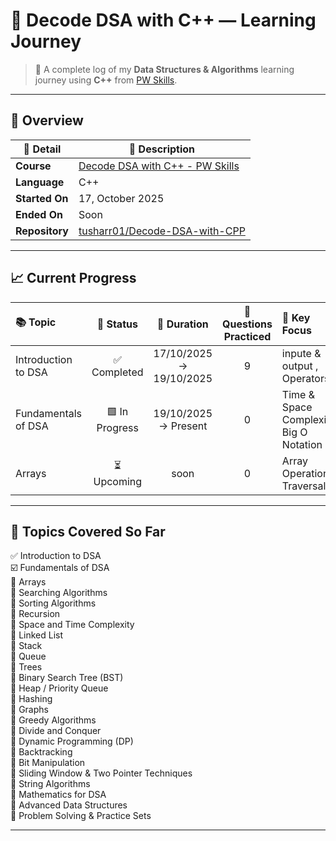 # 🧠 Decode DSA with C++ — Learning Journey

> 🚀 A complete log of my **Data Structures & Algorithms** learning journey using **C++** from [PW Skills](https://pwskills.com).  

---

## 📘 Overview

| 🧩 Detail | 💬 Description |
|------------|----------------|
| **Course** | [Decode DSA with C++ - PW Skills](https://pwskills.com) |
| **Language** | C++ |
| **Started On** | 17, October 2025 |
| **Ended On** | Soon |
| **Repository** | [tusharr01/Decode-DSA-with-CPP](https://github.com/tusharr01/Decode-DSA-with-CPP) |

---
## 📈 Current Progress

| 📚 Topic | 🏁 Status | 📅 Duration | 🧮 Questions Practiced | 🧠 Key Focus |
|:---------|:----------:|:------------:|:----------------------:|:-------------|
| Introduction to DSA | ✅ Completed | 17/10/2025 → 19/10/2025 | 9 | inpute & output , Operators |
| Fundamentals of DSA | 🟩 In Progress | 19/10/2025 → Present | 0 | Time & Space Complexity, Big O Notation |
| Arrays | ⏳ Upcoming | soon | 0 | Array Operations, Traversal |

---

## 🧩 Topics Covered So Far  

✅ Introduction to DSA  
☑️ Fundamentals of DSA  
🔲 Arrays  
🔲 Searching Algorithms  
🔲 Sorting Algorithms  
🔲 Recursion  
🔲 Space and Time Complexity  
🔲 Linked List  
🔲 Stack  
🔲 Queue  
🔲 Trees  
🔲 Binary Search Tree (BST)  
🔲 Heap / Priority Queue  
🔲 Hashing  
🔲 Graphs  
🔲 Greedy Algorithms  
🔲 Divide and Conquer  
🔲 Dynamic Programming (DP)  
🔲 Backtracking  
🔲 Bit Manipulation  
🔲 Sliding Window & Two Pointer Techniques  
🔲 String Algorithms  
🔲 Mathematics for DSA  
🔲 Advanced Data Structures  
🔲 Problem Solving & Practice Sets  

---

